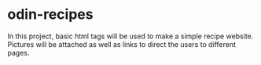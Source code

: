 # odin-recipes
In this project, basic html tags will be used to make a simple recipe website. Pictures will be attached as well as links to direct the users to different pages.
